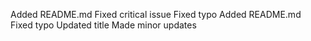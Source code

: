 Added README.md
Fixed critical issue
Fixed typo
Added README.md
Fixed typo
Updated title
Made minor updates
